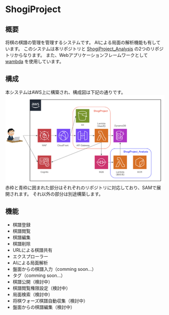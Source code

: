 # ShogiProject
## 概要
将棋の棋譜の管理を管理するシステムです。
AIによる局面の解析機能も有しています。
このシステムは本リポジトリと
[ShogiProject_Analysis](https://github.com/h-akira/ShogiProject_Analysis)
の2つのリポジトリからなります。
また、Webアプリケーションフレームワークとして
[wambda](https://github.com/h-akira/wambda)
を使用しています。

## 構成
本システムはAWS上に構築され、構成図は下記の通りです。  
![structure](images/structure.png)  
赤枠と青枠に囲まれた部分はそれぞれのリポジトリに対応しており、SAMで展開されます。
それ以外の部分は別途構築します。

## 機能
- 棋譜登録
- 棋譜閲覧
- 棋譜編集
- 棋譜削除
- URLによる棋譜共有
- エクスプローラー
- AIによる局面解析
- 盤面からの棋譜入力（comming soon...）
- タグ（comming soon...）
- 棋譜公開（検討中）
- 棋譜閲覧権限設定（検討中）
- 局面検索（検討中）
- 将棋ウォーズ棋譜自動収集（検討中）
- 盤面からの棋譜編集（検討中）
